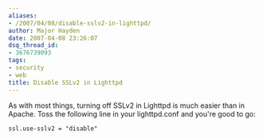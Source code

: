 ```yaml
---
aliases:
- /2007/04/08/disable-sslv2-in-lighttpd/
author: Major Hayden
date: 2007-04-08 23:26:07
dsq_thread_id:
- 3676739093
tags:
- security
- web
title: Disable SSLv2 in Lighttpd
---
```


As with most things, turning off SSLv2 in Lighttpd is much easier than in Apache. Toss the following line in your lighttpd.conf and you're good to go:

```
ssl.use-sslv2 = "disable"
```
